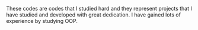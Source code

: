 These codes are codes that I studied hard and they represent projects that I have studied and developed with great dedication. I have gained lots of experience by studying OOP. 
